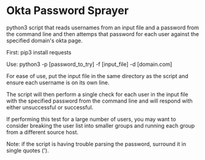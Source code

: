 # Okta Password Sprayer

python3 script that reads usernames from an input file and a password from the command line and then attemps that password for each user against the specified domain's okta page.

First:
pip3 install requests

Use:
python3 -p [password_to_try] -f [input_file] -d [domain.com]

For ease of use, put the input file in the same directory as the script and ensure each username is on its own line.

The script will then perform a single check for each user in the input file with the specified password from the command line and will respond with either unsuccessful or successful.

If performing this test for a large number of users, you may want to consider breaking the user list into smaller groups and running each group from a different source host.

Note: if the script is having trouble parsing the password, surround it in single quotes (').

